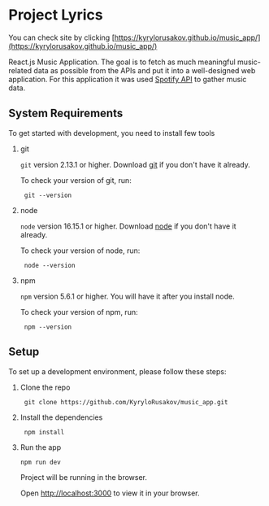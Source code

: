 # Project Lyrics

You can check site by clicking [https://kyrylorusakov.github.io/music_app/](https://kyrylorusakov.github.io/music_app/)

React.js Music Application. 
The goal is to fetch as much meaningful music-related data as possible from the APIs and put it into a well-designed web application. For this application it was used [Spotify API](https://rapidapi.com/Glavier/api/spotify23) to gather music data.


## System Requirements

To get started with development, you need to install few tools

1. git 
   
   `git` version 2.13.1 or higher. Download [git](https://git-scm.com/downloads) if you don't have it already.

   To check your version of git, run:

   ```shell
    git --version
   ```

2. node 
   
   `node` version 16.15.1 or higher. Download [node](https://nodejs.org/en/download/) if you don't have it already.

   To check your version of node, run:

   ```shell
    node --version
   ```

3. npm
  
   `npm` version 5.6.1 or higher. You will have it after you install node.

   To check your version of npm, run:

   ```shell
    npm --version
   ```

## Setup

To set up a development environment, please follow these steps:

1. Clone the repo

   ```shell
    git clone https://github.com/KyryloRusakov/music_app.git
   ```

2. Install the dependencies
   
    ```shell
     npm install
    ```

3. Run the app
   
    ```shell
    npm run dev
    ```

    Project will be running in the browser.

    Open [http://localhost:3000](http://localhost:3000) to view it in your browser.